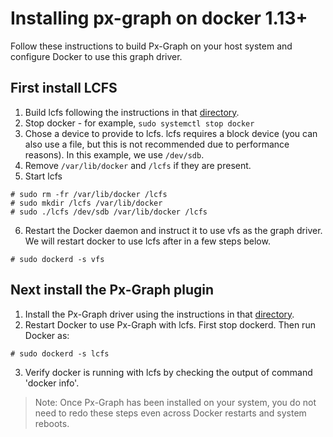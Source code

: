 # Installing px-graph on docker 1.13+

Follow these instructions to build Px-Graph on your host system and configure Docker to use this graph driver.

## First install LCFS
1. Build lcfs following the instructions in that [directory](https://github.com/portworx/px-graph/tree/master/lcfs).
2. Stop docker - for example, `sudo systemctl stop docker`
3. Chose a device to provide to lcfs.  lcfs requires a block device (you can also use a file, but this is not recommended due to performance reasons).  In this example, we use `/dev/sdb`.
4. Remove `/var/lib/docker` and `/lcfs` if they are present.
5. Start lcfs
```
# sudo rm -fr /var/lib/docker /lcfs
# sudo mkdir /lcfs /var/lib/docker
# sudo ./lcfs /dev/sdb /var/lib/docker /lcfs
```
6. Restart the Docker daemon and instruct it to use vfs as the graph driver.  We will restart docker to use lcfs after in a few steps below.
```
# sudo dockerd -s vfs
```

## Next install the Px-Graph plugin
1. Install the Px-Graph driver using the instructions in that [directory](https://github.com/portworx/px-graph/tree/master/plugin).
2. Restart Docker to use Px-Graph with lcfs.  First stop dockerd.  Then run Docker as:
```
# sudo dockerd -s lcfs
```
3. Verify docker is running with lcfs by checking the output of command 'docker info'.


> Note: Once Px-Graph has been installed on your system, you do not need to redo these steps even across Docker restarts and system reboots.
